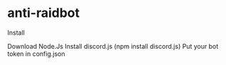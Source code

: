 # anti-raidbot

Install

Download Node.Js 
Install discord.js (npm install discord.js)
Put your bot token in config.json
